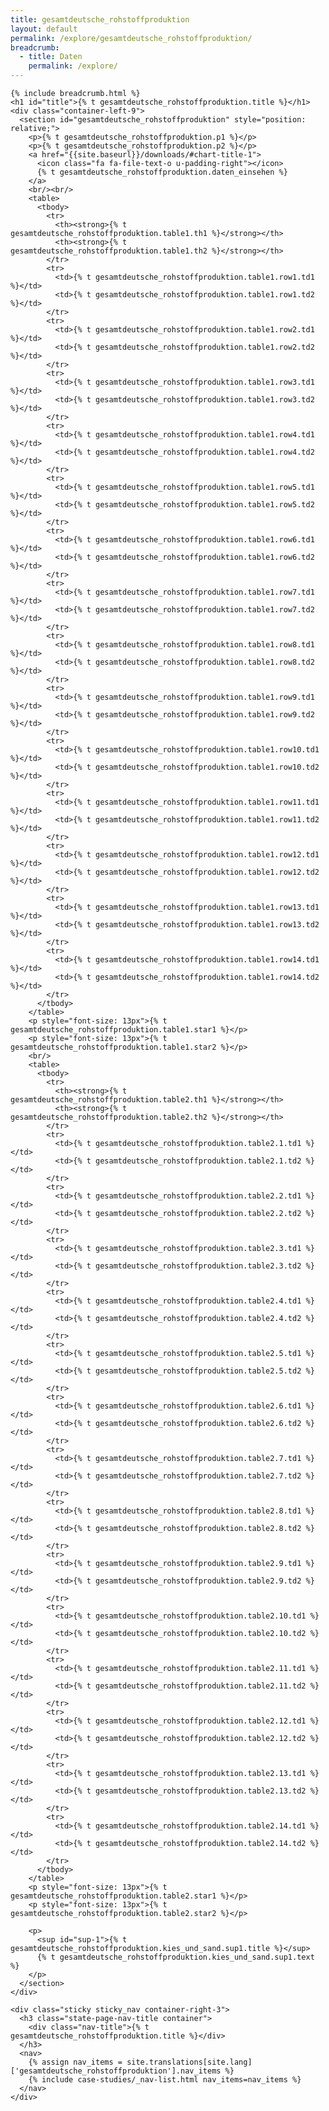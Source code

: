 ```yaml
---
title: gesamtdeutsche_rohstoffproduktion
layout: default
permalink: /explore/gesamtdeutsche_rohstoffproduktion/
breadcrumb:
  - title: Daten
    permalink: /explore/
---
```

<link rel="stylesheet" type="text/css" href="{{ site.baseurl_root }}/css/slick-theme.css"/>
<link rel="stylesheet" type="text/css" href="//cdn.jsdelivr.net/jquery.slick/1.6.0/slick.css"/>

<main class="container-page-wrapper layout-state-pages">
  <section class="container" style="position: relative;">

    {% include breadcrumb.html %}
    <h1 id="title">{% t gesamtdeutsche_rohstoffproduktion.title %}</h1>
    <div class="container-left-9">
      <section id="gesamtdeutsche_rohstoffproduktion" style="position: relative;">
        <p>{% t gesamtdeutsche_rohstoffproduktion.p1 %}</p>
        <p>{% t gesamtdeutsche_rohstoffproduktion.p2 %}</p>
        <a href="{{site.baseurl}}/downloads/#chart-title-1">
          <icon class="fa fa-file-text-o u-padding-right"></icon>
          {% t gesamtdeutsche_rohstoffproduktion.daten_einsehen %}
        </a>
        <br/><br/>
        <table>
          <tbody>
            <tr>
              <th><strong>{% t gesamtdeutsche_rohstoffproduktion.table1.th1 %}</strong></th>
              <th><strong>{% t gesamtdeutsche_rohstoffproduktion.table1.th2 %}</strong></th>
            </tr>
            <tr>
              <td>{% t gesamtdeutsche_rohstoffproduktion.table1.row1.td1 %}</td>
              <td>{% t gesamtdeutsche_rohstoffproduktion.table1.row1.td2 %}</td>
            </tr>
            <tr>
              <td>{% t gesamtdeutsche_rohstoffproduktion.table1.row2.td1 %}</td>
              <td>{% t gesamtdeutsche_rohstoffproduktion.table1.row2.td2 %}</td>
            </tr>
            <tr>
              <td>{% t gesamtdeutsche_rohstoffproduktion.table1.row3.td1 %}</td>
              <td>{% t gesamtdeutsche_rohstoffproduktion.table1.row3.td2 %}</td>
            </tr>
            <tr>
              <td>{% t gesamtdeutsche_rohstoffproduktion.table1.row4.td1 %}</td>
              <td>{% t gesamtdeutsche_rohstoffproduktion.table1.row4.td2 %}</td>
            </tr>
            <tr>
              <td>{% t gesamtdeutsche_rohstoffproduktion.table1.row5.td1 %}</td>
              <td>{% t gesamtdeutsche_rohstoffproduktion.table1.row5.td2 %}</td>
            </tr>
            <tr>
              <td>{% t gesamtdeutsche_rohstoffproduktion.table1.row6.td1 %}</td>
              <td>{% t gesamtdeutsche_rohstoffproduktion.table1.row6.td2 %}</td>
            </tr>
            <tr>
              <td>{% t gesamtdeutsche_rohstoffproduktion.table1.row7.td1 %}</td>
              <td>{% t gesamtdeutsche_rohstoffproduktion.table1.row7.td2 %}</td>
            </tr>
            <tr>
              <td>{% t gesamtdeutsche_rohstoffproduktion.table1.row8.td1 %}</td>
              <td>{% t gesamtdeutsche_rohstoffproduktion.table1.row8.td2 %}</td>
            </tr>
            <tr>
              <td>{% t gesamtdeutsche_rohstoffproduktion.table1.row9.td1 %}</td>
              <td>{% t gesamtdeutsche_rohstoffproduktion.table1.row9.td2 %}</td>
            </tr>
            <tr>
              <td>{% t gesamtdeutsche_rohstoffproduktion.table1.row10.td1 %}</td>
              <td>{% t gesamtdeutsche_rohstoffproduktion.table1.row10.td2 %}</td>
            </tr>
            <tr>
              <td>{% t gesamtdeutsche_rohstoffproduktion.table1.row11.td1 %}</td>
              <td>{% t gesamtdeutsche_rohstoffproduktion.table1.row11.td2 %}</td>
            </tr>
            <tr>
              <td>{% t gesamtdeutsche_rohstoffproduktion.table1.row12.td1 %}</td>
              <td>{% t gesamtdeutsche_rohstoffproduktion.table1.row12.td2 %}</td>
            </tr>
            <tr>
              <td>{% t gesamtdeutsche_rohstoffproduktion.table1.row13.td1 %}</td>
              <td>{% t gesamtdeutsche_rohstoffproduktion.table1.row13.td2 %}</td>
            </tr>
            <tr>
              <td>{% t gesamtdeutsche_rohstoffproduktion.table1.row14.td1 %}</td>
              <td>{% t gesamtdeutsche_rohstoffproduktion.table1.row14.td2 %}</td>
            </tr>
          </tbody>
        </table>
        <p style="font-size: 13px">{% t gesamtdeutsche_rohstoffproduktion.table1.star1 %}</p>
        <p style="font-size: 13px">{% t gesamtdeutsche_rohstoffproduktion.table1.star2 %}</p>
        <br/>
        <table>
          <tbody>
            <tr>
              <th><strong>{% t gesamtdeutsche_rohstoffproduktion.table2.th1 %}</strong></th>
              <th><strong>{% t gesamtdeutsche_rohstoffproduktion.table2.th2 %}</strong></th>
            </tr>
            <tr>
              <td>{% t gesamtdeutsche_rohstoffproduktion.table2.1.td1 %}</td>
              <td>{% t gesamtdeutsche_rohstoffproduktion.table2.1.td2 %}</td>
            </tr>
            <tr>
              <td>{% t gesamtdeutsche_rohstoffproduktion.table2.2.td1 %}</td>
              <td>{% t gesamtdeutsche_rohstoffproduktion.table2.2.td2 %}</td>
            </tr>
            <tr>
              <td>{% t gesamtdeutsche_rohstoffproduktion.table2.3.td1 %}</td>
              <td>{% t gesamtdeutsche_rohstoffproduktion.table2.3.td2 %}</td>
            </tr>
            <tr>
              <td>{% t gesamtdeutsche_rohstoffproduktion.table2.4.td1 %}</td>
              <td>{% t gesamtdeutsche_rohstoffproduktion.table2.4.td2 %}</td>
            </tr>
            <tr>
              <td>{% t gesamtdeutsche_rohstoffproduktion.table2.5.td1 %}</td>
              <td>{% t gesamtdeutsche_rohstoffproduktion.table2.5.td2 %}</td>
            </tr>
            <tr>
              <td>{% t gesamtdeutsche_rohstoffproduktion.table2.6.td1 %}</td>
              <td>{% t gesamtdeutsche_rohstoffproduktion.table2.6.td2 %}</td>
            </tr>
            <tr>
              <td>{% t gesamtdeutsche_rohstoffproduktion.table2.7.td1 %}</td>
              <td>{% t gesamtdeutsche_rohstoffproduktion.table2.7.td2 %}</td>
            </tr>
            <tr>
              <td>{% t gesamtdeutsche_rohstoffproduktion.table2.8.td1 %}</td>
              <td>{% t gesamtdeutsche_rohstoffproduktion.table2.8.td2 %}</td>
            </tr>
            <tr>
              <td>{% t gesamtdeutsche_rohstoffproduktion.table2.9.td1 %}</td>
              <td>{% t gesamtdeutsche_rohstoffproduktion.table2.9.td2 %}</td>
            </tr>
            <tr>
              <td>{% t gesamtdeutsche_rohstoffproduktion.table2.10.td1 %}</td>
              <td>{% t gesamtdeutsche_rohstoffproduktion.table2.10.td2 %}</td>
            </tr>
            <tr>
              <td>{% t gesamtdeutsche_rohstoffproduktion.table2.11.td1 %}</td>
              <td>{% t gesamtdeutsche_rohstoffproduktion.table2.11.td2 %}</td>
            </tr>
            <tr>
              <td>{% t gesamtdeutsche_rohstoffproduktion.table2.12.td1 %}</td>
              <td>{% t gesamtdeutsche_rohstoffproduktion.table2.12.td2 %}</td>
            </tr>
            <tr>
              <td>{% t gesamtdeutsche_rohstoffproduktion.table2.13.td1 %}</td>
              <td>{% t gesamtdeutsche_rohstoffproduktion.table2.13.td2 %}</td>
            </tr>
            <tr>
              <td>{% t gesamtdeutsche_rohstoffproduktion.table2.14.td1 %}</td>
              <td>{% t gesamtdeutsche_rohstoffproduktion.table2.14.td2 %}</td>
            </tr>
          </tbody>
        </table>
        <p style="font-size: 13px">{% t gesamtdeutsche_rohstoffproduktion.table2.star1 %}</p>
        <p style="font-size: 13px">{% t gesamtdeutsche_rohstoffproduktion.table2.star2 %}</p>

        <p>
          <sup id="sup-1">{% t gesamtdeutsche_rohstoffproduktion.kies_und_sand.sup1.title %}</sup>
          {% t gesamtdeutsche_rohstoffproduktion.kies_und_sand.sup1.text %}
        </p>
      </section>
    </div>

    <div class="sticky sticky_nav container-right-3">
      <h3 class="state-page-nav-title container">
        <div class="nav-title">{% t gesamtdeutsche_rohstoffproduktion.title %}</div>
      </h3>
      <nav>
        {% assign nav_items = site.translations[site.lang]['gesamtdeutsche_rohstoffproduktion'].nav_items %}
        {% include case-studies/_nav-list.html nav_items=nav_items %}
      </nav>
    </div>
  </section>
</main>

<script src="https://ajax.googleapis.com/ajax/libs/jquery/1.12.4/jquery.min.js"></script>
<script type="text/javascript" src="//cdn.jsdelivr.net/jquery.slick/1.6.0/slick.min.js"></script>
<script type="text/javascript" src="{{ site.baseurl_root }}/js/lib/static.min.js" charset="utf-8"></script>
